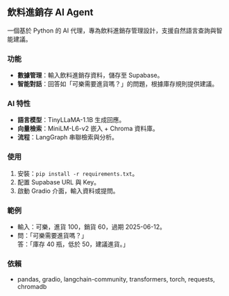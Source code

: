 
## 飲料進銷存 AI Agent

一個基於 Python 的 AI 代理，專為飲料進銷存管理設計，支援自然語言查詢與智能建議。

### 功能
- **數據管理**：輸入飲料進銷存資料，儲存至 Supabase。
- **智能對話**：回答如「可樂需要進貨嗎？」的問題，根據庫存規則提供建議。

### AI 特性
- **語言模型**：TinyLLaMA-1.1B 生成回應。
- **向量檢索**：MiniLM-L6-v2 嵌入 + Chroma 資料庫。
- **流程**：LangGraph 串聯檢索與分析。

### 使用
1. 安裝：`pip install -r requirements.txt`。
2. 配置 Supabase URL 與 Key。
3. 啟動 Gradio 介面，輸入資料或提問。

### 範例
- 輸入：可樂，進貨 100，銷貨 60，過期 2025-06-12。
- 問：「可樂需要進貨嗎？」  
  答：「庫存 40 瓶，低於 50，建議進貨。」

### 依賴
- pandas, gradio, langchain-community, transformers, torch, requests, chromadb

